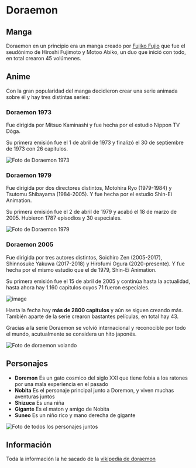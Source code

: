 <h1>Doraemon</h1>

<h2>Manga</h2>

Doraemon en un principio era un manga creado por [Fujiko Fujio](https://github.com/josepb80/GNU.git) que fue el seudónimo de Hiroshi Fujimoto y Motoo Abiko, un duo que inició con todo, en total crearon 45 volúmenes.

<h2>Anime</h2>

Con la gran popularidad del manga decidieron crear una serie animada sobre él y hay tres distintas series:

<h3>Doraemon 1973</h3>

Fue dirigida por Mitsuo Kaminashi y fue hecha por el estudio Nippon TV Dōga. 

Su primera emisión fue el 1 de abril de 1973 y finalizó el 30 de septiembre de 1973 con 26 capitulos. 

![Foto de Doraemon 1973](https://github.com/user-attachments/assets/dd46ecf8-ab2a-4dfe-b1fa-584a729a6d67)

<h3>Doraemon 1979</h3>

Fue dirigida por dos directores distintos, 	Motohira Ryo (1979-1984) y Tsutomu Shibayama (1984-2005). Y fue hecha por el estudio Shin-Ei Animation.

Su primera emisión fue el 2 de abril de 1979 y acabó el 18 de marzo de 2005. Hubieron 1787 episodios y 30 especiales.

![Foto de Doraemon 1979](https://github.com/user-attachments/assets/3234fce1-db9e-4802-b376-4c3d44eb4999)

<h3>Doraemon 2005</h3>

Fue dirigida por tres autores distintos, Soichiro Zen (2005-2017), Shinnosuke Yakuwa (2017-2018) y Hirofumi Ogura (2020-presente). Y fue hecha por el mismo estudio que el de 1979, Shin-Ei Animation.

Su primera emisión fue el 15 de abril de 2005 y continúa hasta la actualidad, hasta ahora hay 1.160 capitulos cuyos 71 fueron especiales.

![image](https://github.com/user-attachments/assets/ece87a2a-c5f1-47d2-9bf8-764db7231bee)

Hasta la fecha hay <strong>más de 2800 capitulos</strong> y aún se siguen creando más. También aparte de la serie crearon bastantes películas, en total hay 43.

Gracias a la serie Doraemon se volvió internacional y reconocible por todo el mundo, acutualmente se considera un hito japonés.

![Foto de doraemon volando](https://github.com/user-attachments/assets/24b1f0c8-1bfc-496e-a637-455739ef7b54)

<h2>Personajes</h2>

- <strong>Doremon</strong>
Es un gato cosmico del siglo XXI que tiene fobia a los ratones por una mala experiencia en el pasado
- <strong>Nobita</strong>
Es el personaje principal junto a Doremon, y viven muchas aventuras juntos
- <strong>Shizuca</strong>
Es una niña
- <strong>Gigante</strong>
Es el maton y amigo de Nobita
- <strong>Suneo</strong>
Es un niño rico y mano derecha de gigante

![Foto de todos los personajes juntos](https://github.com/user-attachments/assets/348d2af3-baed-4a9c-9adc-dc11848a39c0)

<h2>Información</h2>

Toda la información la he sacado de la [vikipedia de doraemon](https://ca.wikipedia.org/wiki/Doraemon)
